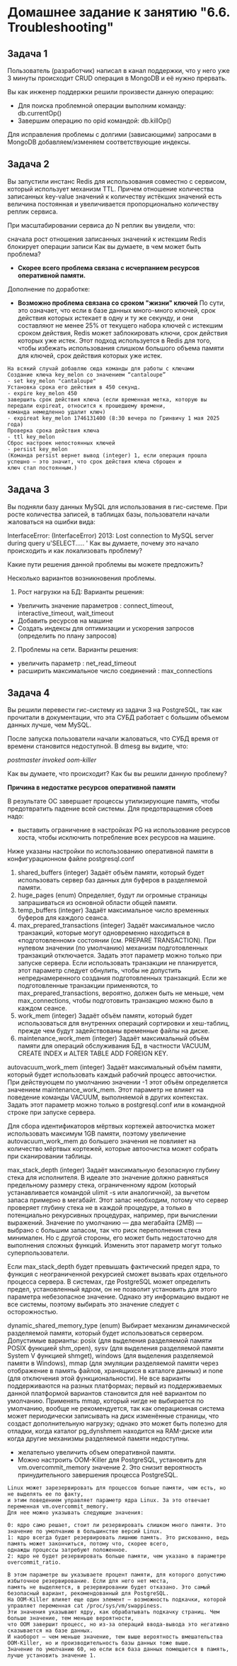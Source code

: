# Домашнее задание к занятию "6.6. Troubleshooting"

## Задача 1

Пользователь (разработчик) написал в канал поддержки, что у него уже 3 минуты происходит CRUD операция в MongoDB и её нужно прервать.

Вы как инженер поддержки решили произвести данную операцию:

- Для поиска проблемной операции выполним команду: db.currentOp()
- Завершим операцию по opid командой: db.killOp()

Для исправления проблемы с долгими (зависающими) запросами в MongoDB добавляем/изменяем соответствующие индексы.

## Задача 2

Вы запустили инстанс Redis для использования совместно с сервисом, который использует механизм TTL. Причем отношение количества записанных key-value значений к количеству истёкших значений есть величина постоянная и увеличивается пропорционально количеству реплик сервиса.

При масштабировании сервиса до N реплик вы увидели, что:

сначала рост отношения записанных значений к истекшим
Redis блокирует операции записи
Как вы думаете, в чем может быть проблема?

- **Скорее всего проблема связана с исчерпанием ресурсов оперативной памяти.**

Дополнение по доработке:

- **Возможно проблема связана со сроком "жизни" ключей**
По сути, это означает, что если в базе данных много-много ключей, срок действия которых истекает в одну и ту же секунду,
и они составляют не менее 25% от текущего набора ключей с истекшим сроком действия, Redis может заблокировать ключи, 
срок действия которых уже истек.
Этот подход используется в Redis для того, чтобы избежать использования слишком большого объема памяти для ключей, 
срок действия которых уже истек.

```
На всякий случай добавляю сюда команды для работы с ключами
Создание ключа key_melon со значением “cantaloupe”
- set key_melon "cantaloupe"
Установка срока его действия в 450 секунд.
- expire key_melon 450
завершить срок действия ключа (если временная метка, которую вы передали expireat, относится к прошедшему времени, 
команда немедленно удалит ключ)
- expireat key_melon 1746131400 (8:30 вечера по Гринвичу 1 мая 2025 года)
Проверка срока действия ключа
- ttl key_melon
Сброс настроек непостоянных ключей
- persist key_melon
(Команда persist вернет вывод (integer) 1, если операция прошла успешно – это значит, что срок действия ключа сброшен и 
ключ стал постоянным.)
```

## Задача 3
Вы подняли базу данных MySQL для использования в гис-системе. При росте количества записей, в таблицах базы, пользователи начали жаловаться на ошибки вида:

InterfaceError: (InterfaceError) 2013: Lost connection to MySQL server during query u'SELECT..... '
Как вы думаете, почему это начало происходить и как локализовать проблему?

Какие пути решения данной проблемы вы можете предложить?

Несколько вариантов возникновения проблемы.
1. Рост нагрузки на БД:
Варианты решения:
- Увеличить значение параметров : connect_timeout, interactive_timeout, wait_timeout
- Добавить ресурсов на машине
- Создать индексы для оптимизации  и ускорения запросов (определить по плану запросов)

2. Проблемы на сети.
Варианты решения:
- увеличить параметр : net_read_timeout 
- расширить максимальное число соединений : max_connections

## Задача 4
Вы решили перевести гис-систему из задачи 3 на PostgreSQL, так как прочитали в документации, что эта СУБД работает с большим объемом данных лучше, чем MySQL.

После запуска пользователи начали жаловаться, что СУБД время от времени становится недоступной. В dmesg вы видите, что:

*postmaster invoked oom-killer*

Как вы думаете, что происходит?
Как бы вы решили данную проблему?

**Причина в недостатке ресурсов оперативной памяти**

В результате ОС завершает процессы утилизирующие память, чтобы предотвратить падение всей системы.
Для предотвращения сбоев надо:
- выставить ограничение в настройках PG на использование ресурсов хоста, чтобы исключить потребление всех ресурсов на машине.

Ниже указаны настройки по использованию оперативной памяти в конфигурационном файле postgresql.conf 

1. shared_buffers (integer)
Задаёт объём памяти, который будет использовать сервер баз данных для буферов в разделяемой памяти.
2. huge_pages (enum)
Определяет, будут ли огромные страницы запрашиваться из основной области общей памяти. 
3. temp_buffers (integer)
Задаёт максимальное число временных буферов для каждого сеанса.
4. max_prepared_transactions (integer)
Задаёт максимальное число транзакций, которые могут одновременно находиться в «подготовленном» состоянии (см. PREPARE TRANSACTION). При нулевом значении (по умолчанию) механизм подготовленных транзакций отключается. Задать этот параметр можно только при запуске сервера.
Если использовать транзакции не планируется, этот параметр следует обнулить, чтобы не допустить непреднамеренного создания подготовленных транзакций. Если же подготовленные транзакции применяются, то max_prepared_transactions, вероятно, должен быть не меньше, чем max_connections, чтобы подготовить транзакцию можно было в каждом сеансе.
5. work_mem (integer)
Задаёт объём памяти, который будет использоваться для внутренних операций сортировки и хеш-таблиц, прежде чем будут задействованы временные файлы на диске. 
6. maintenance_work_mem (integer)
Задаёт максимальный объём памяти для операций обслуживания БД, в частности VACUUM, CREATE INDEX и ALTER TABLE ADD FOREIGN KEY.


autovacuum_work_mem (integer)
Задаёт максимальный объём памяти, который будет использовать каждый рабочий процесс автоочистки. При действующем по умолчанию значении -1 этот объём определяется значением maintenance_work_mem. Этот параметр не влияет на поведение команды VACUUM, выполняемой в других контекстах. Задать этот параметр можно только в postgresql.conf или в командной строке при запуске сервера.

Для сбора идентификаторов мёртвых кортежей автоочистка может использовать максимум 1GB памяти, поэтому увеличение autovacuum_work_mem до большего значения не повлияет на количество мёртвых кортежей, которые автоочистка может собрать при сканировании таблицы.

max_stack_depth (integer)
Задаёт максимальную безопасную глубину стека для исполнителя. В идеале это значение должно равняться предельному размеру стека, ограниченному ядром (который устанавливается командой ulimit -s или аналогичной), за вычетом запаса примерно в мегабайт. Этот запас необходим, потому что сервер проверяет глубину стека не в каждой процедуре, а только в потенциально рекурсивных процедурах, например, при вычислении выражений. Значение по умолчанию — два мегабайта (2MB) — выбрано с большим запасом, так что риск переполнения стека минимален. Но с другой стороны, его может быть недостаточно для выполнения сложных функций. Изменить этот параметр могут только суперпользователи.

Если max_stack_depth будет превышать фактический предел ядра, то функция с неограниченной рекурсией сможет вызвать крах отдельного процесса сервера. В системах, где PostgreSQL может определить предел, установленный ядром, он не позволит установить для этого параметра небезопасное значение. Однако эту информацию выдают не все системы, поэтому выбирать это значение следует с осторожностью.

dynamic_shared_memory_type (enum)
Выбирает механизм динамической разделяемой памяти, который будет использоваться сервером. Допустимые варианты: posix (для выделения разделяемой памяти POSIX функцией shm_open), sysv (для выделения разделяемой памяти System V функцией shmget), windows (для выделения разделяемой памяти в Windows), mmap (для эмуляции разделяемой памяти через отображение в память файлов, хранящихся в каталоге данных) и none (для отключения этой функциональности). Не все варианты поддерживаются на разных платформах; первый из поддерживаемых данной платформой вариантов становится для неё вариантом по умолчанию. Применять mmap, который нигде не выбирается по умолчанию, вообще не рекомендуется, так как операционная система может периодически записывать на диск изменённые страницы, что создаст дополнительную нагрузку; однако это может быть полезно для отладки, когда каталог pg_dynshmem находится на RAM-диске или когда другие механизмы разделяемой памяти недоступны.

- желательно увеличить объем оперативной памяти.
- Можно настроить OOM-Killer для PostgreSQL, установить для vm.overcommit_memory значение 2.
Это снизит вероятность принудительного завершения процесса PostgreSQL.

```
Linux может зарезервировать для процессов больше памяти, чем есть, но не выделять ее по факту, 
и этим поведением управляет параметр ядра Linux. За это отвечает переменная vm.overcommit_memory.
Для нее можно указывать следующие значения:

0: ядро само решает, стоит ли резервировать слишком много памяти. Это значение по умолчанию в большинстве версий Linux.
1: ядро всегда будет резервировать лишнюю память. Это рискованно, ведь память может закончиться, потому что, скорее всего,
однажды процессы затребуют положенное.
2: ядро не будет резервировать больше памяти, чем указано в параметре overcommit_ratio.

В этом параметре вы указываете процент памяти, для которого допустимо избыточное резервирование. Если для него нет места, 
память не выделяется, в резервировании будет отказано. Это самый безопасный вариант, рекомендованный для PostgreSQL. 
На OOM-Killer влияет еще один элемент — возможность подкачки, которой управляет переменная cat /proc/sys/vm/swappiness. 
Эти значения указывают ядру, как обрабатывать подкачку страниц. Чем больше значение, тем меньше вероятности, 
что OOM завершит процесс, но из-за операций ввода-вывода это негативно сказывается на базе данных. 
И наоборот — чем меньше значение, тем выше вероятность вмешательства OOM-Killer, но и производительность базы данных тоже выше. 
Значение по умолчанию 60, но если вся база данных помещается в память, лучше установить значение 1.
```
